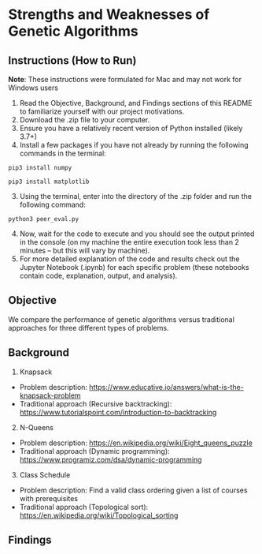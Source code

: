 # Strengths and Weaknesses of Genetic Algorithms

## Instructions (How to Run)
**Note**: These instructions were formulated for Mac and may not work for Windows users

1. Read the Objective, Background, and Findings sections of this README to familiarize yourself with our project motivations.
2. Download the .zip file to your computer.
3. Ensure you have a relatively recent version of Python installed (likely 3.7+)
4. Install a few packages if you have not already by running the following commands in the terminal:

`pip3 install numpy`

`pip3 install matplotlib`

3. Using the terminal, enter into the directory of the .zip folder and run the following command:

`python3 peer_eval.py`

4. Now, wait for the code to execute and you should see the output printed in the console (on my machine the entire execution took less than 2 minutes – but this will vary by machine).
5. For more detailed explanation of the code and results check out the Jupyter Notebook (.ipynb) for each specific problem (these notebooks contain code, explanation, output, and analysis).

## Objective
We compare the performance of genetic algorithms versus traditional approaches for three different types of problems.

## Background
1. Knapsack
  -  Problem description: https://www.educative.io/answers/what-is-the-knapsack-problem
  -  Traditional approach (Recursive backtracking): https://www.tutorialspoint.com/introduction-to-backtracking
2. N-Queens
  - Problem description: https://en.wikipedia.org/wiki/Eight_queens_puzzle
  - Traditional approach (Dynamic programming): https://www.programiz.com/dsa/dynamic-programming
3. Class Schedule
  - Problem description: Find a valid class ordering given a list of courses with prerequisites
  - Traditional approach (Topological sort): https://en.wikipedia.org/wiki/Topological_sorting

## Findings
